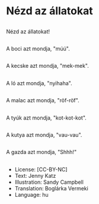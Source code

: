 # Nézd az állatokat

##
Nézd az állatokat!

##
A boci azt mondja, "múú".

##
A kecske azt mondja, "mek-mek".

##
A ló azt mondja, "nyihaha".

##
A malac azt mondja, "röf-röf".

##
A tyúk azt mondja, "kot-kot-kot".

##
A kutya azt mondja, "vau-vau".

##
A gazda azt mondja, "Shhh!"

##
* License: [CC-BY-NC]
* Text: Jenny Katz
* Illustration: Sandy Campbell
* Translation: Boglárka Vermeki
* Language: hu
